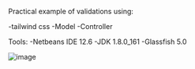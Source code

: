 Practical example of validations using:

-tailwind css
-Model
-Controller


Tools:
-Netbeans IDE 12.6
-JDK 1.8.0_161
-Glassfish 5.0


![image](https://user-images.githubusercontent.com/82195641/193720697-86334669-aa35-42b5-ba60-ad06a409a081.png)
